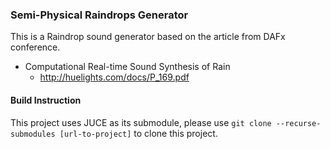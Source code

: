 ### Semi-Physical Raindrops Generator

This is a Raindrop sound generator based on the article from DAFx conference.

* Computational Real-time Sound Synthesis of Rain
  * http://huelights.com/docs/P_169.pdf



#### Build Instruction

This project uses JUCE as its submodule, please use `git clone --recurse-submodules [url-to-project]` to clone this project.


